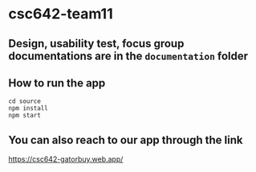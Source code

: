 # csc642-team11

## Design, usability test, focus group documentations are in the `documentation` folder

## How to run the app
```
cd source
npm install
npm start
```

## You can also reach to our app through the link
https://csc642-gatorbuy.web.app/
